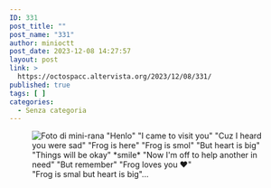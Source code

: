 ```yaml
---
ID: 331
post_title: ""
post_name: "331"
author: minioctt
post_date: 2023-12-08 14:27:57
layout: post
link: >
  https://octospacc.altervista.org/2023/12/08/331/
published: true
tags: [ ]
categories:
  - Senza categoria
---
```

<!-- wp:image {"id":332,"sizeSlug":"full","linkDestination":"none"} -->
<figure class="wp-block-image size-full"><img src="https://octospacc.altervista.org/wp-content/uploads/2023/12/image-3.png" alt="Foto di mini-rana &quot;Henlo&quot; &quot;I came to visit you&quot; &quot;Cuz I heard you were sad&quot; &quot;Frog is here&quot; &quot;Frog is smol&quot; &quot;But heart is big&quot; &quot;Things will be okay&quot; *smile* &quot;Now I'm off to help another in need&quot; &quot;But remember&quot; &quot;Frog loves you ❤️&quot;" class="wp-image-332"/><figcaption class="wp-element-caption">"Frog is smal but heart is big"...</figcaption></figure>
<!-- /wp:image -->